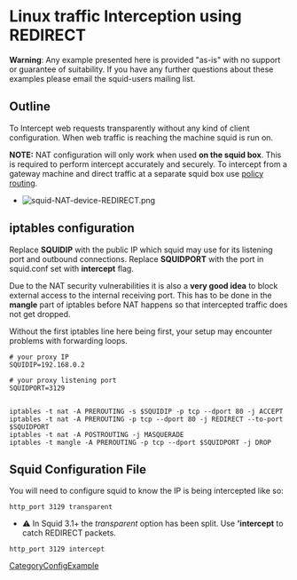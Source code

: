 # Linux traffic Interception using REDIRECT

**Warning**: Any example presented here is provided "as-is" with no
support or guarantee of suitability. If you have any further questions
about these examples please email the squid-users mailing list.

## Outline

To Intercept web requests transparently without any kind of client
configuration. When web traffic is reaching the machine squid is run on.

**NOTE:** NAT configuration will only work when used **on the squid
box**. This is required to perform intercept accurately and securely. To
intercept from a gateway machine and direct traffic at a separate squid
box use [policy
routing](/ConfigExamples/Intercept/IptablesPolicyRoute).

  - ![squid-NAT-device-REDIRECT.png](https://wiki.squid-cache.org/ConfigExamples/Intercept/LinuxRedirect?action=AttachFile&do=get&target=squid-NAT-device-REDIRECT.png)

## iptables configuration

Replace **SQUIDIP** with the public IP which squid may use for its
listening port and outbound connections. Replace **SQUIDPORT** with the
port in squid.conf set with **intercept** flag.

Due to the NAT security vulnerabilities it is also a **very good idea**
to block external access to the internal receiving port. This has to be
done in the **mangle** part of iptables before NAT happens so that
intercepted traffic does not get dropped.

Without the first iptables line here being first, your setup may
encounter problems with forwarding loops.

    # your proxy IP
    SQUIDIP=192.168.0.2
    
    # your proxy listening port
    SQUIDPORT=3129
    
    
    iptables -t nat -A PREROUTING -s $SQUIDIP -p tcp --dport 80 -j ACCEPT
    iptables -t nat -A PREROUTING -p tcp --dport 80 -j REDIRECT --to-port $SQUIDPORT
    iptables -t nat -A POSTROUTING -j MASQUERADE
    iptables -t mangle -A PREROUTING -p tcp --dport $SQUIDPORT -j DROP

## Squid Configuration File

You will need to configure squid to know the IP is being intercepted
like so:

    http_port 3129 transparent

  - ⚠️
    In Squid 3.1+ the *transparent* option has been split. Use
    **'intercept** to catch REDIRECT packets.

<!-- end list -->

    http_port 3129 intercept

[CategoryConfigExample](/CategoryConfigExample)
